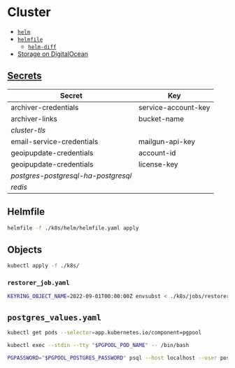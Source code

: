 # Cluster

* [`helm`](https://github.com/helm/helm)
* [`helmfile`](https://github.com/roboll/helmfile)
  * [`helm-diff`](https://github.com/databus23/helm-diff)
* [Storage on DigitalOcean](https://digitalocean.github.io/navigators-guide/book/03-backup/ch07-storage-on-digitalocean.html)

## [Secrets](https://kubernetes.io/docs/tasks/configmap-secret/)

| Secret | Key |
| --- | --- |
| archiver-credentials | service-account-key |
| archiver-links | bucket-name |
| *cluster-tls* | |
| email-service-credentials | mailgun-api-key |
| geoipupdate-credentials | account-id |
| geoipupdate-credentials | license-key |
| *postgres-postgresql-ha-postgresql* | |
| *redis* | |

## Helmfile

```sh
helmfile -f ./k8s/helm/helmfile.yaml apply
```

## Objects

```sh
kubectl apply -f ./k8s/
```

### `restorer_job.yaml`

```sh
KEYRING_OBJECT_NAME=2022-09-01T00:00:00Z envsubst < ./k8s/jobs/restorer_job.yaml | kubectl create -f -
```

## `postgres_values.yaml`

```sh
kubectl get pods --selector=app.kubernetes.io/component=pgpool
```

```sh
kubectl exec --stdin --tty "$PGPOOL_POD_NAME" -- /bin/bash
```

```sh
PGPASSWORD="$PGPOOL_POSTGRES_PASSWORD" psql --host localhost --user postgres
```
